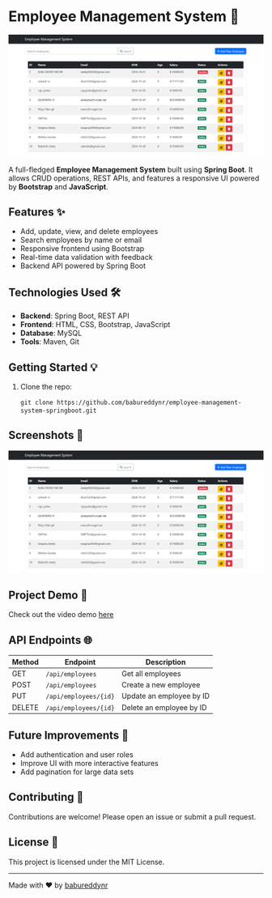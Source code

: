
# Employee Management System 🚀

![Employee Management System](https://github.com/babureddynr/employee-management-system-springboot/blob/main/Emp-scrrenshot.png) <!-- Replace with an actual image -->



A full-fledged **Employee Management System** built using **Spring Boot**. It allows CRUD operations, REST APIs, and features a responsive UI powered by **Bootstrap** and **JavaScript**.

## Features ✨
- Add, update, view, and delete employees
- Search employees by name or email
- Responsive frontend using Bootstrap
- Real-time data validation with feedback
- Backend API powered by Spring Boot

## Technologies Used 🛠️
- **Backend**: Spring Boot, REST API
- **Frontend**: HTML, CSS, Bootstrap, JavaScript
- **Database**: MySQL
- **Tools**: Maven, Git

## Getting Started 💡

1. Clone the repo:
   ```plaintext
   git clone https://github.com/babureddynr/employee-management-system-springboot.git
   ```

## Screenshots 📸
![Screenshot](https://github.com/babureddynr/employee-management-system-springboot/blob/main/Emp-scrrenshot.png) <!-- Replace with an actual screenshot -->

## Project Demo 🎥
Check out the video demo [here](https://www.youtube.com/watch?v=your-demo-link) <!-- Replace with actual video link -->

## API Endpoints 🌐

| Method | Endpoint               | Description               |
|--------|------------------------|---------------------------|
| GET    | `/api/employees`        | Get all employees         |
| POST   | `/api/employees`        | Create a new employee     |
| PUT    | `/api/employees/{id}`   | Update an employee by ID  |
| DELETE | `/api/employees/{id}`   | Delete an employee by ID  |

## Future Improvements 🔮
- Add authentication and user roles
- Improve UI with more interactive features
- Add pagination for large data sets

## Contributing 🤝
Contributions are welcome! Please open an issue or submit a pull request.

## License 📄
This project is licensed under the MIT License.

---

Made with ❤️ by [babureddynr](https://github.com/babureddynr)
```
